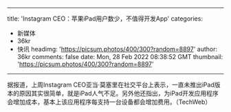 
---
title: 'Instagram CEO：苹果iPad用户数少，不值得开发App'
categories: 
 - 新媒体
 - 36kr
 - 快讯
headimg: 'https://picsum.photos/400/300?random=8897'
author: 36kr
comments: false
date: Mon, 28 Feb 2022 08:38:52 GMT
thumbnail: 'https://picsum.photos/400/300?random=8897'
---

<div>   
据报道，上周Instagram CEO亚当·莫塞里在社交平台上表示，一直未推出iPad版本的原因其实很简单，就是iPad人气不足。另外他还指出，为iPad开发应用程序会增加成本，基本上该应用程序每支持一台设备都会增加费用。（TechWeb）  
</div>
            